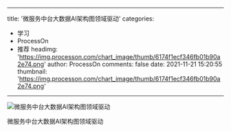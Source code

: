 
---
title: '微服务中台大数据AI架构图领域驱动'
categories: 
 - 学习
 - ProcessOn
 - 推荐
headimg: 'https://img.processon.com/chart_image/thumb/6174f1ecf346fb01b90a2e74.png'
author: ProcessOn
comments: false
date: 2021-11-21 15:20:55
thumbnail: 'https://img.processon.com/chart_image/thumb/6174f1ecf346fb01b90a2e74.png'
---

<div>   
<img class="thumb" alt="微服务中台大数据AI架构图领域驱动" src="https://img.processon.com/chart_image/thumb/6174f1ecf346fb01b90a2e74.png" referrerpolicy="no-referrer">
<p>微服务中台大数据AI架构图领域驱动</p>  
</div>
            